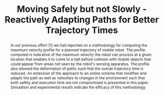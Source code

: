 ---
layout: project-page-new
title: "Moving Safely but not Slowly - Reactively Adapting Paths for Better Trajectory Times"
authors:
  - name: K. Madhava Krishna
    sup: #
  - name: R. Alami
    sup: #
  - name: T. Simeon
    sup: #
affiliations:
  - name: LAAS-CRNS , 7 avenue du Colonel-Roche, Toulouse Cedex, France
    link: #
    sup: #
permalink: /publications/2003/Krishna_Moving-Safely/
abstract: "In our previous effort [1] we had reported on a methodology for computing the maximum velocity profile for a planned trajectory of mobile robot. The profile computed is indicative of the maximum velocity the robot can process at a given location that enables it to come to a halt before collision with mobile objects that could appear from areas not seen by the robot's sensing apparatus. The profile also allowed the deformation of paths such that the overall trajectory time is reduced. An extension of the approach to an online scheme that modifies and adapts the path as well as velocities to changes in the environment such that both safety and execution time are not compromised is presented in this paper. Simulation and experimental results indicate the efficacy of this methodology"
paper: https://robotics.iiit.ac.in/uploads/Main/Publications/2003_1.pdf
# iframe: https://www.youtube.com/embed/jhjskX4FQwA

---